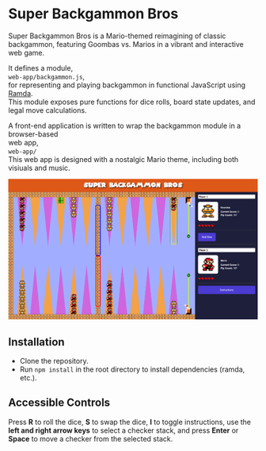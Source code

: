 # Super Backgammon Bros

Super Backgammon Bros is a Mario-themed reimagining of classic backgammon, featuring Goombas vs. Marios in a vibrant and interactive web game.

It defines a module,  
`web-app/backgammon.js`,  
for representing and playing backgammon in functional JavaScript using [Ramda](https://ramdajs.com/).  
This module exposes pure functions for dice rolls, board state updates, and legal move calculations.

A front-end application is written to wrap the backgammon module in a browser-based  
web app,  
`web-app/`  
This web app is designed with a nostalgic Mario theme, including both visiuals and music.

![Screenshot of Super Backgammon Bros gameplay](screenshot.png)

## Installation
* Clone the repository.
* Run `npm install` in the root directory to install dependencies (ramda, etc.).

## Accessible Controls
Press **R** to roll the dice, **S** to swap the dice, **I** to toggle instructions, use the **left and right arrow keys** to select a checker stack, and press **Enter** or **Space** to move a checker from the selected stack.

